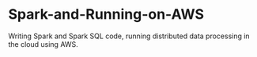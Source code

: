 # Spark-and-Running-on-AWS
 Writing Spark and Spark SQL code, running distributed data processing in the cloud using AWS.
